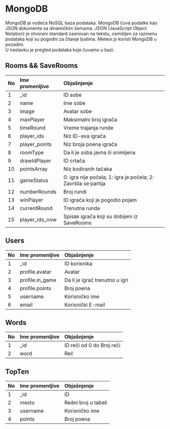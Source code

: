 # MongoDB
MongoDB je vodeća NoSQL baza podataka. MongoDB čuva podatke kao JSON dokumente sa dinamičkim šemama. 
JSON (JavaScript Object Notation) je otvoreni standard zasnovan na tekstu, osmišljen za razmenu podataka koji su pogodni za čitanje ljudima.
Meteor.js koristi MongoDB u pozadini. </br>
U nastavku je pregled podataka koje čuvamo u bazi.


## Rooms && SaveRooms

| No  | Ime promenljive | Objašnjenje    |
| :---- | :--------------- |:---------------|
| 1   | _id            | ID sobe  |
| 2   | name            | Ime sobe  |
| 3   | image           | Avatar sobe       |
| 4   | maxPlayer       |  Maksimalni broj igrača       |
| 5   | timeRound       | Vreme trajanja runde       |
| 6   | player_ids       | Niz ID-eva igrača       |
| 7   | player_points       | Niz broja poena igrača       |
| 8   | roomType       | Da li je soba javna ili snimljena       |
| 9   | drawIdPlayer       | ID crtača       |
| 10   | pointsArray       | Niz kodiranih tačaka        |
| 11   | gameStatus       | 0: igra nije počela; 1: igra je počela; 2: Završila se partija        |
| 12   | numberRounds       | Broj rundi       |
| 13   | winPlayer       | ID igrača koji je pogodio pojam       |
| 14   | currentRound       | Trenutna runda      |
| 15   | player_ids_now        | Spisak igrača koji su dobijeni iz SaveRooms      |


## Users

| No  | Ime promenljive | Objašnjenje    |
| :---- | :--------------- |:---------------|
| 1   | _id           | ID korisnika  |
| 2   | profile.avatar           | Avatar       |
| 3   | profile.in_game       |  Da li je igrač trenutno u igri       |
| 4   | profile.points      |  Broj poena       |
| 5   | username       | Korisničko ime       |
| 6   | email       |  Korisnički E-mail      |

## Words

| No  | Ime promenljive | Objašnjenje    |
| :---- | :--------------- |:---------------|
| 1   | _id           | ID reči od 0 do Broj reči  |
| 2   | word           | Reč       |

## TopTen

| No  | Ime promenljive | Objašnjenje    |
| :---- | :--------------- |:---------------|
| 1   | _id           | ID |
| 2   | mesto           | Redni broj u tabeli       |
| 3   | username           | Korisničko ime       |
| 4   | points           | Broj poena       |
